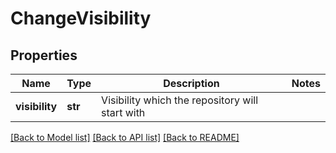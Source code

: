 # ChangeVisibility

## Properties
Name | Type | Description | Notes
------------ | ------------- | ------------- | -------------
**visibility** | **str** | Visibility which the repository will start with | 

[[Back to Model list]](../README.md#documentation-for-models) [[Back to API list]](../README.md#documentation-for-api-endpoints) [[Back to README]](../README.md)


